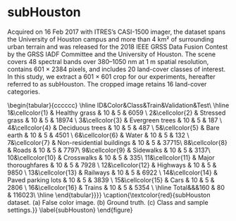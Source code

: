 # subHouston

 Acquired on 16 Feb 2017 with ITRES’s CASI-1500 imager, the dataset spans the University of Houston campus and more than 4 km² of surrounding urban terrain and was released for the 2018 IEEE GRSS Data Fusion Contest by the GRSS IADF Committee and the University of Houston. The scene covers 48 spectral bands over 380–1050 nm at 1 m spatial resolution, contains 601 × 2384 pixels, and includes 20 land-cover classes of interest. In this study, we extract a 601 × 601 crop for our experiments, hereafter referred to as subHouston. The cropped image retains 16 land-cover categories.

 \begin{tabular}{cccccc}
\hline
ID&Color&Class&Train&Validation&Test\\
\hline
1&\cellcolor{1} & Healthy grass & 10 & 5 & 6059 \\
2&\cellcolor{2} & Stressed grass & 10 & 5 & 18974  \\
3&\cellcolor{3} & Evergreen trees & 10 & 5 & 187 \\
4&\cellcolor{4} & Deciduous trees & 10 & 5 & 487 \\
5&\cellcolor{5} & Bare earth & 10 & 5 & 4501  \\
6&\cellcolor{6} & Water & 10 & 5 & 132  \\
7&\cellcolor{7} & Non-residential buildings & 10 & 5 & 37715\\
8&\cellcolor{8} & Roads & 10 & 5 & 7797\\
9&\cellcolor{9} & Sidewalks & 10 & 5 & 3137\\
10&\cellcolor{10} & Crosswalks & 10 & 5 & 335\\
11&\cellcolor{11} & Major thoroughfares & 10 & 5 & 7928 \\
12&\cellcolor{12} & Highways & 10 & 5 & 9850 \\
13&\cellcolor{13} & Railways & 10 & 5 & 6922 \\
14&\cellcolor{14} & Paved parking lots & 10 & 5 & 3839 \\
15&\cellcolor{15} & Cars & 10 & 5 & 2806  \\
16&\cellcolor{16} & Trains & 10 & 5 & 5354 \\
\hline
Total&&&160 & 80 & 116023\\
\hline
\end{tabular}}}}
\caption{\textcolor{red}{subHouston dataset. (a) False color image. (b) Ground truth. (c) Class and sample settings.}}
\label{subHouston}
\end{figure}
